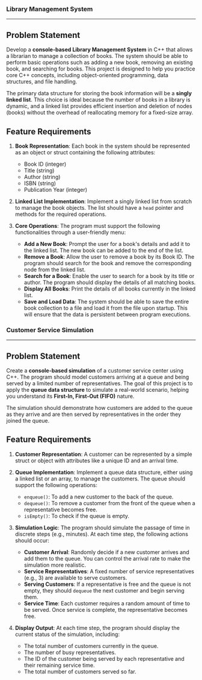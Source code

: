 ### Library Management System

---

## Problem Statement

Develop a **console-based Library Management System** in C++ that allows a librarian to manage a collection of books. The system should be able to perform basic operations such as adding a new book, removing an existing book, and searching for books. This project is designed to help you practice core C++ concepts, including object-oriented programming, data structures, and file handling.

The primary data structure for storing the book information will be a **singly linked list**. This choice is ideal because the number of books in a library is dynamic, and a linked list provides efficient insertion and deletion of nodes (books) without the overhead of reallocating memory for a fixed-size array.

## Feature Requirements

1.  **Book Representation**: Each book in the system should be represented as an object or struct containing the following attributes:
    * Book ID (integer)
    * Title (string)
    * Author (string)
    * ISBN (string)
    * Publication Year (integer)

2.  **Linked List Implementation**: Implement a singly linked list from scratch to manage the book objects. The list should have a `head` pointer and methods for the required operations.

3.  **Core Operations**: The program must support the following functionalities through a user-friendly menu:
    * **Add a New Book**: Prompt the user for a book's details and add it to the linked list. The new book can be added to the end of the list.
    * **Remove a Book**: Allow the user to remove a book by its Book ID. The program should search for the book and remove the corresponding node from the linked list.
    * **Search for a Book**: Enable the user to search for a book by its title or author. The program should display the details of all matching books.
    * **Display All Books**: Print the details of all books currently in the linked list.
    * **Save and Load Data**: The system should be able to save the entire book collection to a file and load it from the file upon startup. This will ensure that the data is persistent between program executions.

### Customer Service Simulation

---

## Problem Statement

Create a **console-based simulation** of a customer service center using C++. The program should model customers arriving at a queue and being served by a limited number of representatives. The goal of this project is to apply the **queue data structure** to simulate a real-world scenario, helping you understand its **First-In, First-Out (FIFO)** nature.

The simulation should demonstrate how customers are added to the queue as they arrive and are then served by representatives in the order they joined the queue.

## Feature Requirements

1.  **Customer Representation**: A customer can be represented by a simple struct or object with attributes like a unique ID and an arrival time.

2.  **Queue Implementation**: Implement a queue data structure, either using a linked list or an array, to manage the customers. The queue should support the following operations:
    * `enqueue()`: To add a new customer to the back of the queue.
    * `dequeue()`: To remove a customer from the front of the queue when a representative becomes free.
    * `isEmpty()`: To check if the queue is empty.

3.  **Simulation Logic**: The program should simulate the passage of time in discrete steps (e.g., minutes). At each time step, the following actions should occur:
    * **Customer Arrival**: Randomly decide if a new customer arrives and add them to the queue. You can control the arrival rate to make the simulation more realistic.
    * **Service Representatives**: A fixed number of service representatives (e.g., 3) are available to serve customers.
    * **Serving Customers**: If a representative is free and the queue is not empty, they should `dequeue` the next customer and begin serving them.
    * **Service Time**: Each customer requires a random amount of time to be served. Once service is complete, the representative becomes free.

4.  **Display Output**: At each time step, the program should display the current status of the simulation, including:
    * The total number of customers currently in the queue.
    * The number of busy representatives.
    * The ID of the customer being served by each representative and their remaining service time.
    * The total number of customers served so far.